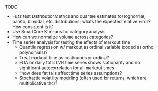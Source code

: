 TODO:
- Fuzz test DistributionMetrics and quantile estimates for lognormal, pareto, bimodal, etc. distributions; whats the expected relative error? How consistent is it?
- Use SmartCore K-means for category analysis
- How can we normalize volume across categories?
- Time series analysis for testing the effects of markout time
    - Quantile regression w/ markout as ordinal variable (coded as ortho polynomials)?
    - Treat markout time as continuous or ordinal?
    - EDA on daily total LVR time series shows stationarity and no significant autocorrelation for all markout times
    - ^how does fat tails affect time series assumptions?
    - Stochastic volatility modeling (often used for returns, which are multiplicative tho)?

